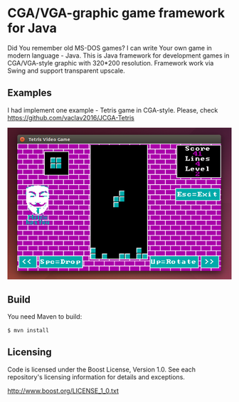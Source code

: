 # CGA/VGA-graphic game framework for Java

Did You remember old MS-DOS games? I can write Your own game in modern language - Java. This is Java framework for development games in CGA/VGA-style graphic with 320*200 resolution. Framework work via Swing and support transparent upscale.

## Examples

I had implement one example - Tetris game in CGA-style. Please, check https://github.com/vaclav2016/JCGA-Tetris

![Tetris Video Game](screenshot-tetris.png)

## Build

You need Maven to build:

    $ mvn install

## Licensing

Code is licensed under the Boost License, Version 1.0. See each
repository's licensing information for details and exceptions.

http://www.boost.org/LICENSE_1_0.txt
